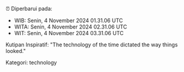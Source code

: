 ⏰ Diperbarui pada:
- WIB: Senin, 4 November 2024 01.31.06 UTC
- WITA: Senin, 4 November 2024 02.31.06 UTC
- WIT: Senin, 4 November 2024 03.31.06 UTC

Kutipan Inspiratif:
"The technology of the time dictated the way things looked."


Kategori: technology

